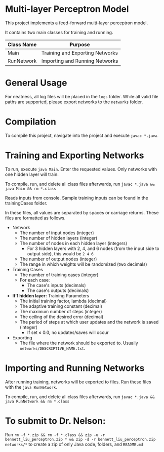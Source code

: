# Multi-layer Perceptron Model
This project implements a feed-forward multi-layer perceptron model. 

It contains two main classes for training and running. 

Class Name       | Purpose
---------------- | -------------
Main             | Training and Exporting Networks
RunNetwork       | Importing and Running Networks

# General Usage
For neatness, all log files will be placed in the `logs` folder. While all valid file paths are supported, please export networks to the `networks` folder. 

# Compilation
To compile this project, navigate into the project and execute `javac *.java`. 

# Training and Exporting Networks
To run, execute `java Main`. Enter the requested values. Only networks with one hidden layer will train.

To compile, run, and delete all class files afterwards, run `javac *.java && java Main && rm *.class`

Reads inputs from console. Sample training inputs can be found in the trainingCases folder.

In these files, all values are separated by spaces or carriage returns. These files are formatted as follows.

*  Network
   *  The number of input nodes (integer)
   *  The number of hidden layers (integer)
   *  The number of nodes in each hidden layer (integers)
      *  For 3 hidden layers with 2, 4, and 6 nodes (from the input side to output side), this would be `2 4 6`
   *  The number of output nodes (integer)
   *  The range in which weights will be randomized (two decimals)
*  Training Cases
   *  The number of training cases (integer)
   *  For each case:
      *  The case's inputs (decimals)
      *  The case's outputs (decimals)
*  **If 1 hidden layer:** Training Parameters
   *  The initial training factor, lambda (decimal)
   *  The adaptive training constant (decimal)
   *  The maximum number of steps (integer)
   *  The ceiling of the desired error (decimal)
   *  The period of steps at which user updates and the network is saved (integer)
      *  If set ≤ 0.0, no updates/saves will occur
*  Exporting
   *  The file where the network should be exported to. Usually `networks/DESCRIPTIVE_NAME.txt`.

# Importing and Running Networks
After running training, networks will be exported to files. Run these files with the `java RunNetwork`.

To compile, run, and delete all class files afterwards, run `javac *.java && java RunNetwork && rm *.class`

# To submit to Dr. Nelson:
Run `rm -f *.zip && rm -f *.class && zip -u -r bennett_liu_perceptron.zip * && zip -d -r bennett_liu_perceptron.zip networks/*` to create a zip of only Java code, folders, and `README.md`